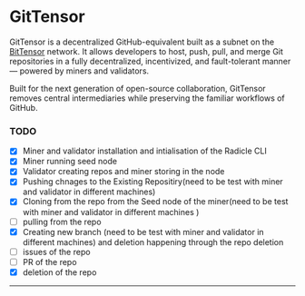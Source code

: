 # GitTensor

GitTensor is a decentralized GitHub-equivalent built as a subnet on the [BitTensor](https://bittensor.com) network. It allows developers to host, push, pull, and merge Git repositories in a fully decentralized, incentivized, and fault-tolerant manner — powered by miners and validators.

Built for the next generation of open-source collaboration, GitTensor removes central intermediaries while preserving the familiar workflows of GitHub.


### TODO
- [x] Miner and  validator installation  and intialisation of the Radicle CLI
- [x] Miner running seed node
- [x] Validator creating repos and miner storing in the node
- [x]  Pushing chnages to the Existing Repositiry(need to be test with miner and validator in different machines)
- [x]  Cloning from the repo from the Seed node of the miner(need to be test with miner and validator in different machines )
- [ ]  pulling from the repo
- [x]  Creating new branch (need to be test with miner and validator in different machines) and deletion happening through the repo deletion
- [ ]  issues of the repo
- [ ]  PR  of the repo
- [x]  deletion of the repo
---
